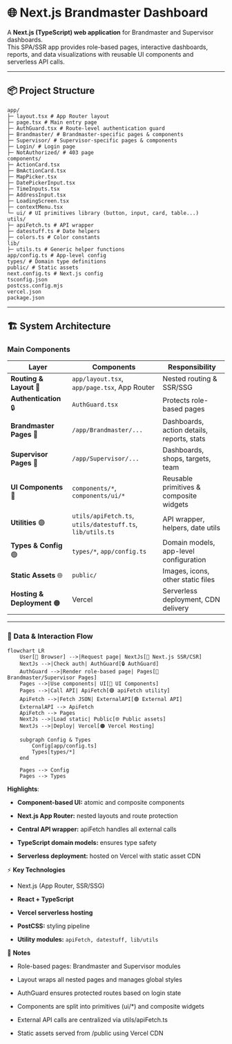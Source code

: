 # 🌐 Next.js Brandmaster Dashboard

A **Next.js (TypeScript) web application** for Brandmaster and Supervisor dashboards.  
This SPA/SSR app provides role-based pages, interactive dashboards, reports, and data visualizations with reusable UI components and serverless API calls.

---

## 📦 Project Structure
```
app/
├─ layout.tsx # App Router layout
├─ page.tsx # Main entry page
├─ AuthGuard.tsx # Route-level authentication guard
├─ Brandmaster/ # Brandmaster-specific pages & components
├─ Supervisor/ # Supervisor-specific pages & components
├─ Login/ # Login page
├─ NotAuthorized/ # 403 page
components/
├─ ActionCard.tsx
├─ BmActionCard.tsx
├─ MapPicker.tsx
├─ DatePickerInput.tsx
├─ TimeInputs.tsx
├─ AddressInput.tsx
├─ LoadingScreen.tsx
├─ contextMenu.tsx
└─ ui/ # UI primitives library (button, input, card, table...)
utils/
├─ apiFetch.ts # API wrapper
├─ datestuff.ts # Date helpers
├─ colors.ts # Color constants
lib/
├─ utils.ts # Generic helper functions
app/config.ts # App-level config
types/ # Domain type definitions
public/ # Static assets
next.config.ts # Next.js config
tsconfig.json
postcss.config.mjs
vercel.json
package.json
```

---

## 🏗️ System Architecture

### Main Components

| Layer | Components | Responsibility |
|-------|------------|----------------|
| **Routing & Layout** 🔵 | `app/layout.tsx`, `app/page.tsx`, App Router | Nested routing & SSR/SSG |
| **Authentication** 🔒 | `AuthGuard.tsx` | Protects role-based pages |
| **Brandmaster Pages** 🔵 | `/app/Brandmaster/...` | Dashboards, action details, reports, stats |
| **Supervisor Pages** 🔵 | `/app/Supervisor/...` | Dashboards, shops, targets, team |
| **UI Components** 🔹 | `components/*`, `components/ui/*` | Reusable primitives & composite widgets |
| **Utilities** 🟣 | `utils/apiFetch.ts`, `utils/datestuff.ts`, `lib/utils.ts` | API wrapper, helpers, date utils |
| **Types & Config** 🟢 | `types/*`, `app/config.ts` | Domain models, app-level configuration |
| **Static Assets** 🌐 | `public/` | Images, icons, other static files |
| **Hosting & Deployment** 🟠 | Vercel | Serverless deployment, CDN delivery |

---

### 🔄 Data & Interaction Flow

```mermaid
flowchart LR
    User[👤 Browser] -->|Request page| NextJs[🔵 Next.js SSR/CSR]
    NextJs -->|Check auth| AuthGuard[🔒 AuthGuard]
    AuthGuard -->|Render role-based page| Pages[🔵 Brandmaster/Supervisor Pages]
    Pages -->|Use components| UI[🔹 UI Components]
    Pages -->|Call API| ApiFetch[🟣 apiFetch utility]
    ApiFetch -->|Fetch JSON| ExternalAPI[🟢 External API]
    ExternalAPI --> ApiFetch
    ApiFetch --> Pages
    NextJs -->|Load static| Public[🌐 Public assets]
    NextJs -->|Deploy| Vercel[🟠 Vercel Hosting]

    subgraph Config & Types
        Config[app/config.ts]
        Types[types/*]
    end

    Pages --> Config
    Pages --> Types
```

**Highlights**:

- **Component-based UI:** atomic and composite components

- **Next.js App Router:** nested layouts and route protection

- **Central API wrapper:** apiFetch handles all external calls

- **TypeScript domain models:** ensures type safety

- **Serverless deployment:** hosted on Vercel with static asset CDN


⚡ **Key Technologies**

- Next.js (App Router, SSR/SSG)

- **React + TypeScript**

- **Vercel serverless hosting**

- **PostCSS:** styling pipeline

- **Utility modules:** ```apiFetch, datestuff, lib/utils```


📌 **Notes**

- Role-based pages: Brandmaster and Supervisor modules

- Layout wraps all nested pages and manages global styles

- AuthGuard ensures protected routes based on login state

- Components are split into primitives (ui/*) and composite widgets

- External API calls are centralized via utils/apiFetch.ts

- Static assets served from /public using Vercel CDN
